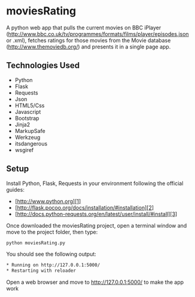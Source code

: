 moviesRating
============
A python web app that pulls the current movies on BBC iPlayer (http://www.bbc.co.uk/tv/programmes/formats/films/player/episodes.json or .xml), fetches
ratings for those movies from the Movie database (http://www.themoviedb.org/) and presents it
in a single page app.

## Technologies Used

* Python
* Flask
* Requests
* Json
* HTML5/Css
* Javascript
* Bootstrap
* Jinja2
* MarkupSafe
* Werkzeug
* itsdangerous
* wsgiref
 
## Setup
Install Python, Flask, Requests in your environment following the official guides: 

* [http://www.python.org][1]
* [http://flask.pocoo.org/docs/installation/#installation][2]
* [http://docs.python-requests.org/en/latest/user/install/#install][3]

Once downloaded the moviesRating project, open a terminal window and move to the project folder, then type: 
``` Bash
python moviesRating.py
``` 
You should see the following output:
``` Bash
* Running on http://127.0.0.1:5000/
* Restarting with reloader
``` 
Open a web browser and move to http://127.0.0.1:5000/ to make the app work


[1]: http://www.python.org
[2]: http://flask.pocoo.org/docs/installation/#installation
[3]: http://docs.python-requests.org/en/latest/user/install/#install